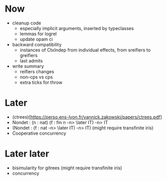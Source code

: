 # Now
- cleanup code
  + especially implicit arguments, inserted by typeclasses
  + lemmas for logrel
  + update opam ci
- backward compatibility
  + instances of CtxIndep from individual effects, from sreifiers to greifiers
  + last admits
- write summary
  + reifiers changes
  + non-cps vs cps
  + extra ticks for throw
# Later
- (ctrees)[https://perso.ens-lyon.fr/yannick.zakowski/papers/ctrees.pdf]
- Nondet : (n : nat) (f : fin n -n> \later IT) -n> IT
- (Nondet : (f : nat -n> \later IT) -n> IT) (might require transfinite iris)
- Cooperative concurrency
# Later later
- bisimularity for gitrees (might require transfinite iris)
- concurrency

